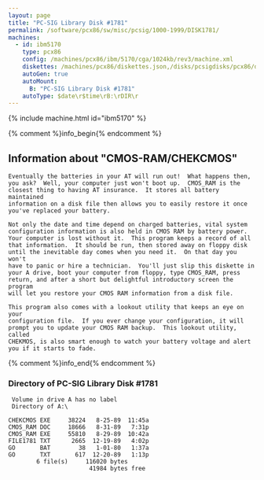 ```yaml
---
layout: page
title: "PC-SIG Library Disk #1781"
permalink: /software/pcx86/sw/misc/pcsig/1000-1999/DISK1781/
machines:
  - id: ibm5170
    type: pcx86
    config: /machines/pcx86/ibm/5170/cga/1024kb/rev3/machine.xml
    diskettes: /machines/pcx86/diskettes.json,/disks/pcsigdisks/pcx86/diskettes.json
    autoGen: true
    autoMount:
      B: "PC-SIG Library Disk #1781"
    autoType: $date\r$time\rB:\rDIR\r
---
```


{% include machine.html id="ibm5170" %}

{% comment %}info_begin{% endcomment %}

## Information about "CMOS-RAM/CHEKCMOS"

    Eventually the batteries in your AT will run out!  What happens then,
    you ask?  Well, your computer just won't boot up.  CMOS_RAM is the
    closest thing to having AT insurance.  It stores all battery maintained
    information on a disk file then allows you to easily restore it once
    you've replaced your battery.
    
    Not only the date and time depend on charged batteries, vital system
    configuration information is also held in CMOS RAM by battery power.
    Your computer is lost without it.  This program keeps a record of all
    that information.  It should be run, then stored away on floppy disk
    until the inevitable day comes when you need it.  On that day you won't
    have to panic or hire a technician.  You'll just slip this diskette in
    your A drive, boot your computer from floppy, type CMOS_RAM, press
    return, and after a short but delightful introductory screen the program
    will let you restore your CMOS RAM information from a disk file.
    
    This program also comes with a lookout utility that keeps an eye on your
    configuration file.  If you ever change your configuration, it will
    prompt you to update your CMOS RAM backup.  This lookout utility, called
    CHEKMOS, is also smart enough to watch your battery voltage and alert
    you if it starts to fade.
{% comment %}info_end{% endcomment %}


### Directory of PC-SIG Library Disk #1781

     Volume in drive A has no label
     Directory of A:\

    CHEKCMOS EXE     38224   8-25-89  11:45a
    CMOS_RAM DOC     18666   8-31-89   7:31p
    CMOS_RAM EXE     55810   8-29-89  10:42a
    FILE1781 TXT      2665  12-19-89   4:02p
    GO       BAT        38   1-01-80   1:37a
    GO       TXT       617  12-20-89   1:13p
            6 file(s)     116020 bytes
                           41984 bytes free
